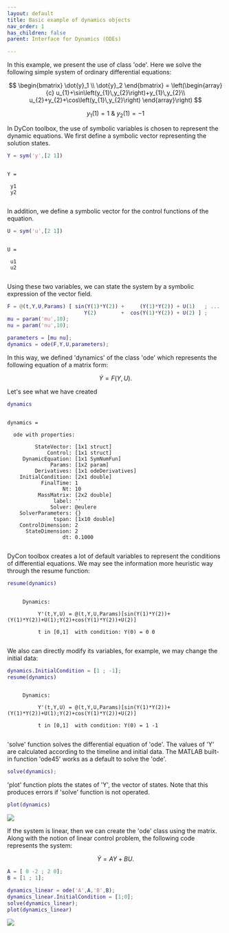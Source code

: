 ```yaml
---
layout: default
title: Basic example of dynamics objects
nav_order: 1
has_children: false
parent: Interface for Dynamics (ODEs)

---
```


In this example, we present the use of class 'ode'. Here we solve the following simple system of ordinary differential equations:


$$ \begin{bmatrix} \dot{y}_1 \\ \dot{y}_2 \end{bmatrix} = \left(\begin{array}{c} u_{1}+\sin\left(y_{1}\,y_{2}\right)+y_{1}\,y_{2}\\ u_{2}+y_{2}+\cos\left(y_{1}\,y_{2}\right) \end{array}\right) $$


$$ y_1(1) = 1 \text{    &   } y_2(1) = -1 $$


In DyCon toolbox, the use of symbolic variables is chosen to represent the dynamic equations. We first define a symbolic vector representing the solution states.

```matlab
Y = sym('y',[2 1])
```


```
 
Y =
 
 y1
 y2
 

```


In addition, we define a symbolic vector for the control functions of the equation.

```matlab
U = sym('u',[2 1])
```


```
 
U =
 
 u1
 u2
 

```


Using these two variables, we can state the system by a symbolic expression of the vector field.

```matlab
F = @(t,Y,U,Params) [ sin(Y(1)*Y(2)) +     (Y(1)*Y(2)) + U(1)   ; ...
                         Y(2)        +  cos(Y(1)*Y(2)) + U(2) ] ;
mu = param('mu',10);
nu = param('nu',10);

parameters = [mu nu];
dynamics = ode(F,Y,U,parameters);
```


In this way, we defined 'dynamics' of the class 'ode' which represents the following equation of a matrix form:


$$ \dot Y = F(Y,U). $$


Let's see what we have created

```matlab
dynamics
```


```

dynamics = 

  ode with properties:

         StateVector: [1x1 struct]
             Control: [1x1 struct]
     DynamicEquation: [1x1 SymNumFun]
              Params: [1x2 param]
         Derivatives: [1x1 odeDerivatives]
    InitialCondition: [2x1 double]
           FinalTime: 1
                  Nt: 10
          MassMatrix: [2x2 double]
               label: ''
              Solver: @eulere
    SolverParameters: {}
               tspan: [1x10 double]
    ControlDimension: 2
      StateDimension: 2
                  dt: 0.1000


```


DyCon toolbox creates a lot of default variables to represent the conditions of differential equations. We may see the information more heuristic way through the resume function:

```matlab
resume(dynamics)
```


```

     Dynamics:

          Y'(t,Y,U) = @(t,Y,U,Params)[sin(Y(1)*Y(2))+(Y(1)*Y(2))+U(1);Y(2)+cos(Y(1)*Y(2))+U(2)]

          t in [0,1]  with condition: Y(0) = 0 0


```


We also can directly modify its variables, for example, we may change the initial data:

```matlab
dynamics.InitialCondition = [1 ; -1];
resume(dynamics)
```


```

     Dynamics:

          Y'(t,Y,U) = @(t,Y,U,Params)[sin(Y(1)*Y(2))+(Y(1)*Y(2))+U(1);Y(2)+cos(Y(1)*Y(2))+U(2)]

          t in [0,1]  with condition: Y(0) = 1 -1


```


'solve' function solves the differential equation of 'ode'. The values of 'Y' are calculated according to the timeline and initial data. The MATLAB built-in function 'ode45' works as a default to solve the 'ode'.

```matlab
solve(dynamics);
```


'plot' function plots the states of 'Y', the vector of states. Note that this produces errors if 'solve' function is not operated.

```matlab
plot(dynamics)
```


![]({{site.url}}/{{site.baseurl}}/assets/imgs/03-DynamicsInterface/T031/copiaRM_01.png)

If the system is linear, then we can create the 'ode' class using the matrix. Along with the notion of linear control problem, the following code represents the system:


$$ \dot Y = AY + BU. $$

```matlab
A = [ 0 -2 ; 2 0];
B = [1 ; 1];

dynamics_linear = ode('A',A,'B',B);
dynamics_linear.InitialCondition = [1;0];
solve(dynamics_linear);
plot(dynamics_linear)
```


![]({{site.url}}/{{site.baseurl}}/assets/imgs/03-DynamicsInterface/T031/copiaRM_02.png)

